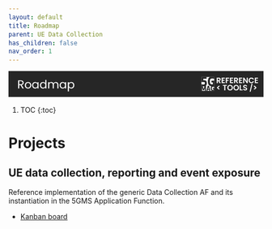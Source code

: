 ```yaml
---
layout: default
title: Roadmap
parent: UE Data Collection
has_children: false
nav_order: 1
---
```

<img src="../../assets/images/Banner_Roadmap.png" /> 

1. TOC
{:toc}

# Projects
## UE data collection, reporting and event exposure
Reference implementation of the generic Data Collection AF and its instantiation in the 5GMS Application Function.
* [Kanban board](https://github.com/orgs/5G-MAG/projects/30)
